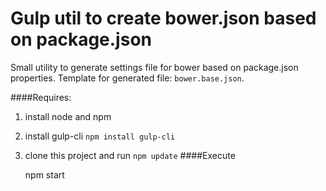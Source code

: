 Gulp util to create bower.json based on package.json 
===============

Small utility to generate settings file for bower based on package.json properties.
Template for generated file: `bower.base.json`. 

####Requires:
1. install node and npm
2. install gulp-cli `npm install gulp-cli`
3. clone this project and run `npm update`
####Execute

    npm start